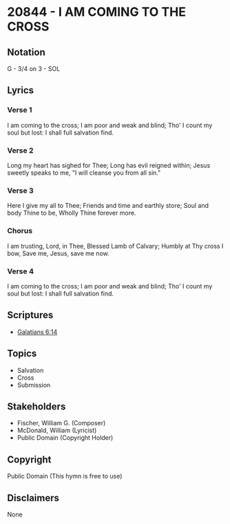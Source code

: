 # 20844 - I AM COMING TO THE CROSS

## Notation

G - 3/4 on 3 - SOL

## Lyrics

### Verse 1

I am coming to the cross; I am poor and weak and blind; Tho' I count my soul but lost: I shall full salvation find.

### Verse 2

Long my heart has sighed for Thee; Long has evil reigned within; Jesus sweetly speaks to me, "I will cleanse you from all sin."

### Verse 3

Here I give my all to Thee; Friends and time and earthly store; Soul and body Thine to be, Wholly Thine forever more.

### Chorus

I am trusting, Lord, in Thee, Blessed Lamb of Calvary; Humbly at Thy cross I bow, Save me, Jesus, save me now.

### Verse 4

I am coming to the cross; I am poor and weak and blind; Tho' I count my soul but lost: I shall full salvation find.


## Scriptures

- [Galatians 6:14](https://www.biblegateway.com/passage/?search=Galatians%206%3A14)

## Topics

- Salvation
- Cross
- Submission

## Stakeholders

- Fischer, William G. (Composer)
- McDonald, William (Lyricist)
- Public Domain (Copyright Holder)

## Copyright

Public Domain
(This hymn is free to use)

## Disclaimers

None

